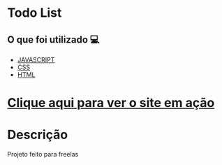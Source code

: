 <h1> Todo List </h1>


<h2> O que foi utilizado 💻 </h2>

- [JAVASCRIPT]()
- [CSS]()
- [HTML]()

<h1> <a href="https://pomodorotimerp.netlify.app/"> Clique aqui para ver o site em ação </a></h1>

<h1> Descrição </h1>
<p> Projeto feito para freelas</p>
